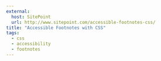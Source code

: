 ```yaml
---
external:
  host: SitePoint
  url: http://www.sitepoint.com/accessible-footnotes-css/
title: "Accessible Footnotes with CSS"
tags: 
  - css
  - accessibility
  - footnotes
---
```




